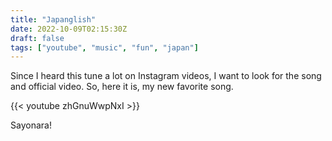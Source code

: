 ```yaml
---
title: "Japanglish"
date: 2022-10-09T02:15:30Z
draft: false
tags: ["youtube", "music", "fun", "japan"]
---
```


Since I heard this tune a lot on Instagram videos, I want to look for the song and official video.
So, here it is, my new favorite song.

{{< youtube zhGnuWwpNxI >}}

Sayonara!
